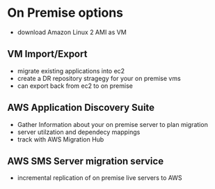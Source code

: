 # On Premise options
- download Amazon Linux 2 AMI as VM

## VM Import/Export
- migrate existing applications into ec2
- create a DR repository stragegy for your on premise vms
- can export back from ec2 to on premise

## AWS Application Discovery Suite
- Gather Information about your on premise server to plan migration
- server utilzation and dependecy mappings
- track with AWS Migration Hub

## AWS SMS Server migration service
- incremental replication of on premise live servers to AWS
